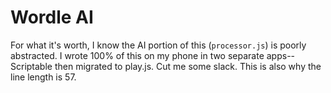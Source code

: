 # Wordle AI

For what it's worth, I know the AI portion of this (`processor.js`) is poorly abstracted.  I wrote 100% of this on my phone in two separate apps--Scriptable then migrated to play.js.  Cut me some slack.  This is also why the line length is 57.
